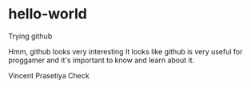 # hello-world

Trying github

Hmm, github looks very interesting
It looks like github is very useful for proggamer and it's important to know and learn about it.

Vincent Prasetiya
Check
